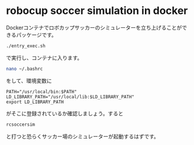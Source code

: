 # robocup soccer simulation in docker
Dockerコンテナでロボカップサッカーのシミュレーターを立ち上げることができるパッケージです。
```bash
./entry_exec.sh
```
で実行し、コンテナに入ります。
```bash
nano ~/.bashrc
```
をして、環境変数に
```
PATH="/usr/local/bin:$PATH"
LD_LIBRARY_PATH="/usr/local/lib:$LD_LIBRARY_PATH"
export LD_LIBRARY_PATH
```
がそこに登録されているか確認しましょう。すると
```bash
rcsoccersim
```
と打つと恐らくサッカー場のシミュレーターが起動するはずです。
